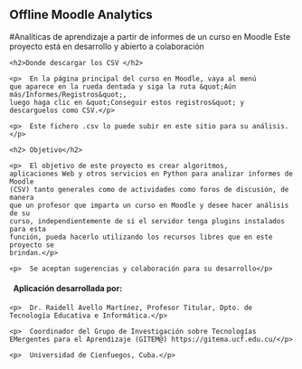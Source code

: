 ## Offline Moodle Analytics
#Analíticas de aprendizaje a partir de informes de un curso en Moodle
Este proyecto está en desarrollo y abierto a colaboración
   
    <h2>Donde descargar los CSV </h2>
    
    <p>  En la página principal del curso en Moodle, vaya al menú
    que aparece en la rueda dentada y siga la ruta &quot;Aún más/Informes/Registros&quot;,
    luego haga clic en &quot;Conseguir estos registros&quot; y descarguelos como CSV.</p>
    
    <p>  Este fichero .csv lo puede subir en este sitio para su análisis.</p>
    
    <h2> Objetivo</h2>
    
    <p>  El objetivo de este proyecto es crear algoritmos,
    aplicaciones Web y otros servicios en Python para analizar informes de Moodle
    (CSV) tanto generales como de actividades como foros de discusión, de manera
    que un profesor que imparta un curso en Moodle y desee hacer análisis de su
    curso, independientemente de si el servidor tenga plugins instalados para esta
    función, pueda hacerlo utilizando los recursos libres que en este proyecto se
    brindan.</p>
    
    <p>  Se aceptan sugerencias y colaboración para su desarrollo</p>
    
   <h4>  Aplicación desarrollada por:</h4>
    
    <p>  Dr. Raidell Avello Martínez, Profesor Titular, Dpto. de
    Tecnología Educativa e Informática.</p>
    
    <p>  Coordinador del Grupo de Investigación sobre Tecnologías
    EMergentes para el Aprendizaje (GITEM@) https://gitema.ucf.edu.cu/</p>
    
    <p>  Universidad de Cienfuegos, Cuba.</p>
